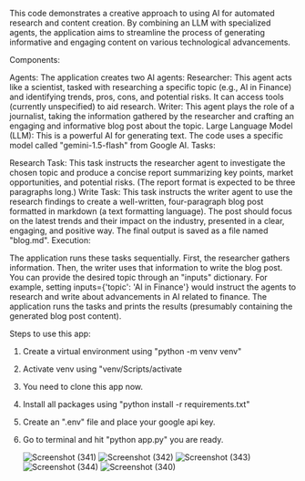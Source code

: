 This code demonstrates a creative approach to using AI for automated research and content creation. By combining an LLM with specialized agents, the application aims to streamline the process of generating informative and engaging content on various technological advancements.


Components:

Agents: The application creates two AI agents:
Researcher: This agent acts like a scientist, tasked with researching a specific topic (e.g., AI in Finance) and identifying trends, pros, cons, and potential risks. It can access tools (currently unspecified) to aid research.
Writer: This agent plays the role of a journalist, taking the information gathered by the researcher and crafting an engaging and informative blog post about the topic.
Large Language Model (LLM): This is a powerful AI for generating text. The code uses a specific model called "gemini-1.5-flash" from Google AI.
Tasks:

Research Task: This task instructs the researcher agent to investigate the chosen topic and produce a concise report summarizing key points, market opportunities, and potential risks. (The report format is expected to be three paragraphs long.)
Write Task: This task instructs the writer agent to use the research findings to create a well-written, four-paragraph blog post formatted in markdown (a text formatting language). The post should focus on the latest trends and their impact on the industry, presented in a clear, engaging, and positive way. The final output is saved as a file named "blog.md".
Execution:

The application runs these tasks sequentially. First, the researcher gathers information. Then, the writer uses that information to write the blog post.
You can provide the desired topic through an "inputs" dictionary. For example, setting inputs={'topic': 'AI in Finance'} would instruct the agents to research and write about advancements in AI related to finance.
The application runs the tasks and prints the results (presumably containing the generated blog post content).

Steps to use this app:

1) Create a virtual environment using "python -m venv venv"
2) Activate venv using "venv/Scripts/activate
3) You need to clone this app now.
4) Install all packages using "python install -r requirements.txt"
5) Create an ".env" file and place your google api key.
6) Go to terminal and hit "python app.py" you are ready.

   ![Screenshot (341)](https://github.com/user-attachments/assets/f82c5fe9-0b9b-41ee-8742-56fb7a1afd41)
![Screenshot (342)](https://github.com/user-attachments/assets/9a416e07-9f71-47ee-a504-dd071a9e3dd7)
![Screenshot (343)](https://github.com/user-attachments/assets/84ee00e5-aafa-4994-b4c0-c8e125c2d6db)
![Screenshot (344)](https://github.com/user-attachments/assets/4f2e5994-d54b-4946-86ff-59cd3a5eaa7a)
![Screenshot (340)](https://github.com/user-attachments/assets/35d47e09-74e7-48be-8232-615e1ce9ffa2)
